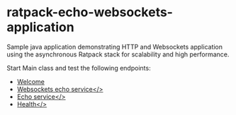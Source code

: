# ratpack-echo-websockets-application
Sample java application demonstrating HTTP and Websockets application using the asynchronous Ratpack stack for scalability and high performance.

Start Main class and test the following endpoints:
 * <a href="http://localhost:12121/ratpacksample">Welcome</a> 
 * <a href="http://localhost:12121/ratpacksample/echo">Websockets echo service</>
 * <a href="http://localhost:12121/ratpacksample/hello/there">Echo service</> 
 * <a href="http://localhost:12121/ratpacksample/admin/health">Health</>
